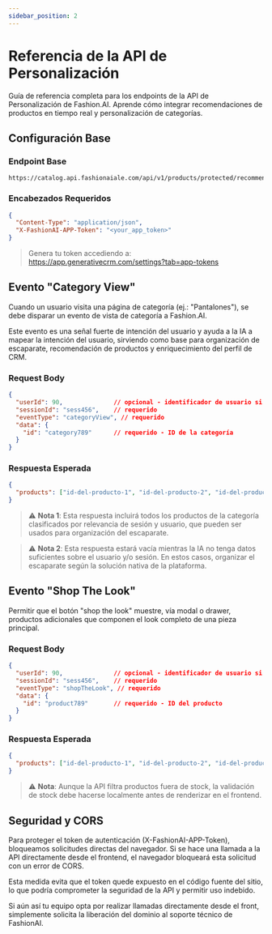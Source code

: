 ```yaml
---
sidebar_position: 2
---
```


# Referencia de la API de Personalización

Guía de referencia completa para los endpoints de la API de Personalización de Fashion.AI. Aprende cómo integrar recomendaciones de productos en tiempo real y personalización de categorías.

## Configuración Base

### Endpoint Base
```
https://catalog.api.fashionaiale.com/api/v1/products/protected/recommendation
```

### Encabezados Requeridos
```json
{
  "Content-Type": "application/json",
  "X-FashionAI-APP-Token": "<your_app_token>"
}
```

> Genera tu token accediendo a: https://app.generativecrm.com/settings?tab=app-tokens

## Evento "Category View"

Cuando un usuario visita una página de categoría (ej.: "Pantalones"), se debe disparar un evento de vista de categoría a Fashion.AI.

Este evento es una señal fuerte de intención del usuario y ayuda a la IA a mapear la intención del usuario, sirviendo como base para organización de escaparate, recomendación de productos y enriquecimiento del perfil de CRM.

### Request Body

```json
{
  "userId": 90,              // opcional - identificador de usuario si está autenticado
  "sessionId": "sess456",    // requerido
  "eventType": "categoryView", // requerido
  "data": {
    "id": "category789"      // requerido - ID de la categoría
  }
}
```

### Respuesta Esperada

```json
{
  "products": ["id-del-producto-1", "id-del-producto-2", "id-del-producto-3"]
}
```

> ⚠️ **Nota 1**: Esta respuesta incluirá todos los productos de la categoría clasificados por relevancia de sesión y usuario, que pueden ser usados para organización del escaparate.

> ⚠️ **Nota 2**: Esta respuesta estará vacía mientras la IA no tenga datos suficientes sobre el usuario y/o sesión. En estos casos, organizar el escaparate según la solución nativa de la plataforma.

## Evento "Shop The Look"

Permitir que el botón "shop the look" muestre, vía modal o drawer, productos adicionales que componen el look completo de una pieza principal.

### Request Body

```json
{
  "userId": 90,              // opcional - identificador de usuario si está autenticado
  "sessionId": "sess456",    // requerido
  "eventType": "shopTheLook", // requerido
  "data": {
    "id": "product789"       // requerido - ID del producto
  }
}
```

### Respuesta Esperada

```json
{
  "products": ["id-del-producto-1", "id-del-producto-2", "id-del-producto-3"]
}
```

> ⚠️ **Nota**: Aunque la API filtra productos fuera de stock, la validación de stock debe hacerse localmente antes de renderizar en el frontend.

## Seguridad y CORS

Para proteger el token de autenticación (X-FashionAI-APP-Token), bloqueamos solicitudes directas del navegador. Si se hace una llamada a la API directamente desde el frontend, el navegador bloqueará esta solicitud con un error de CORS.

Esta medida evita que el token quede expuesto en el código fuente del sitio, lo que podría comprometer la seguridad de la API y permitir uso indebido.

Si aún así tu equipo opta por realizar llamadas directamente desde el front, simplemente solicita la liberación del dominio al soporte técnico de FashionAI.